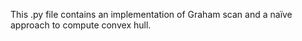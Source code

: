 This .py file contains an implementation of Graham scan and a naïve approach to compute convex hull.
